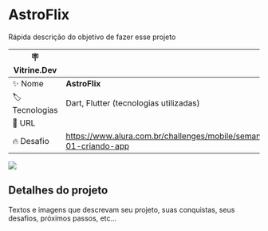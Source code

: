 # AstroFlix

Rápida descrição do objetivo de fazer esse projeto

| :placard: Vitrine.Dev |     |
| -------------  | --- |
| :sparkles: Nome        | **AstroFlix**
| :label: Tecnologias | Dart, Flutter (tecnologias utilizadas)
| :rocket: URL         |
| :fire: Desafio     | https://www.alura.com.br/challenges/mobile/semana-01-criando-app

<!-- Inserir imagem com a #vitrinedev ao final do link -->
![](https://via.placeholder.com/1200x500.png?text=imagem+lindona+do+meu+projeto#vitrinedev)

## Detalhes do projeto

Textos e imagens que descrevam seu projeto, suas conquistas, seus desafios, próximos passos, etc...
